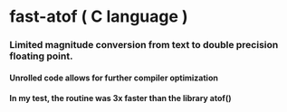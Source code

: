 # fast-atof ( C language )
### Limited magnitude conversion from text to double precision floating point.
####  Unrolled code allows for further compiler optimization
####  In my test, the routine was 3x faster than the library atof()

